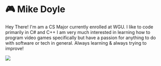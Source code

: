 #  🎮 Mike Doyle

Hey There! I'm am a CS Major currently enrolled at WGU. I like to code primarily in C# and C++
I am very much interested in learning how to program video games specifically but have a passion for 
anything to do with software or tech in general. Always learning & always trying to improve! 

![](https://github.com/Your_Repository_Name/Your_GIF_Name.gif)

